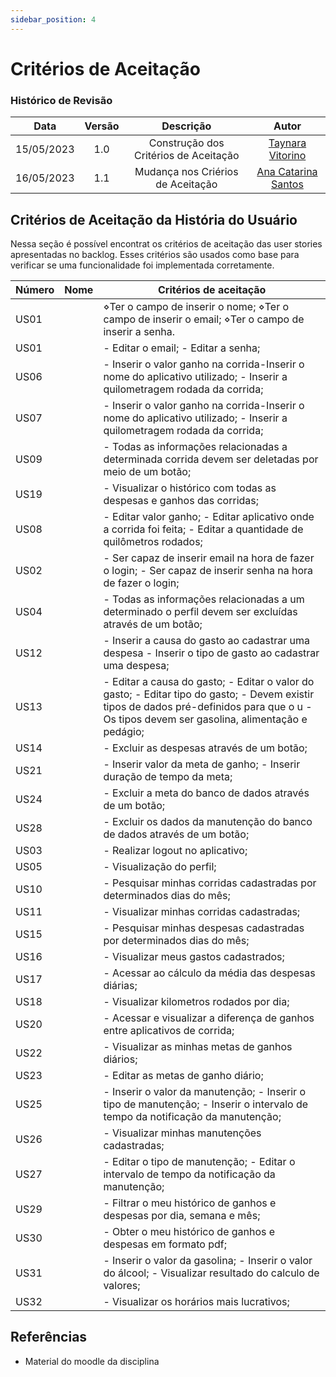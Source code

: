 ```yaml
---
sidebar_position: 4
---
```


# Critérios de Aceitação

### **Histórico de Revisão**

|**Data**|**Versão**|**Descrição**|**Autor**|
|:------:|:--------:|:-----------:|:-------:|
| 15/05/2023 | 1.0 | Construção dos Critérios de Aceitação | [Taynara Vitorino](https://github.com/taybalau)|
| 16/05/2023 | 1.1 | Mudança nos Criérios de Aceitação| [Ana Catarina Santos](https://github.com/an4catarina)|


## Critérios de Aceitação da História do Usuário 
Nessa seção é possível encontrat os critérios de aceitação das user stories apresentadas no backlog. Esses critérios são usados como base para verificar se uma funcionalidade foi implementada corretamente. 

| Número | Nome | Critérios de aceitação                                                                                                                                                                               |
|--------|------|------------------------------------------------------------------------------------------------------------------------------------------------------------------------------------------------------|
| US01   |      | ⋄Ter o campo de inserir o nome; ⋄Ter o campo de inserir  o email;  ⋄Ter o campo de  inserir a senha.                                                                                                 |
| US01   |      | - Editar o email; - Editar a senha;                                                                                                                                                                  |
| US06   |      | - Inserir o valor ganho na corrida-Inserir o nome do aplicativo utilizado; - Inserir a quilometragem rodada da corrida;                                                                              |
| US07   |      | - Inserir o valor ganho na corrida-Inserir o nome do aplicativo utilizado; - Inserir a quilometragem rodada da corrida;                                                                              |
| US09   |      | - Todas as informações relacionadas a determinada corrida devem ser deletadas por meio de um botão;                                                                                                  |
| US19   |      | - Visualizar o histórico com todas as despesas e ganhos das corridas;                                                                                                                                |
| US08   |      | - Editar valor ganho;  - Editar aplicativo onde a corrida foi feita; - Editar a quantidade de quilômetros rodados;                                                                                   |
| US02   |      | - Ser capaz de inserir email na hora de fazer o login; - Ser capaz de inserir senha na hora de fazer o login;                                                                                        |
| US04   |      | - Todas as informações relacionadas a um determinado o perfil devem ser excluídas através de um botão;                                                                                               |
| US12   |      | - Inserir a causa do gasto ao cadastrar uma despesa - Inserir o tipo de gasto ao cadastrar uma despesa;                                                                                              |
| US13   |      | - Editar a causa do gasto;  - Editar o valor do gasto;  - Editar tipo do gasto;  - Devem existir tipos de dados pré-definidos para que o u     - Os tipos devem ser gasolina, alimentação e pedágio; |
| US14   |      | - Excluir as despesas através de um botão;                                                                                                                                                           |
| US21   |      | - Inserir valor da meta de ganho; - Inserir duração de tempo da meta;                                                                                                                                |
| US24   |      | - Excluir a meta do banco de dados através de um botão;                                                                                                                                              |
| US28   |      | - Excluir os dados da manutenção do banco de dados através de um botão;                                                                                                                              |
| US03   |      | - Realizar logout no aplicativo;                                                                                                                                                                     |
| US05   |      | - Visualização do perfil;                                                                                                                                                                            |
| US10   |      | - Pesquisar minhas corridas cadastradas por determinados dias do mês;                                                                                                                                |
| US11   |      | - Visualizar minhas corridas cadastradas;                                                                                                                                                            |
| US15   |      | - Pesquisar minhas despesas cadastradas por determinados dias do mês;                                                                                                                                |
| US16   |      | - Visualizar meus gastos cadastrados;                                                                                                                                                                |
| US17   |      | - Acessar ao cálculo da média das despesas diárias;                                                                                                                                                  |
| US18   |      | - Visualizar kilometros rodados por dia;                                                                                                                                                             |
| US20   |      | - Acessar e visualizar a diferença de ganhos entre aplicativos de corrida;                                                                                                                           |
| US22   |      | - Visualizar as minhas metas de ganhos diários;                                                                                                                                                      |
| US23   |      | - Editar as metas de ganho diário;                                                                                                                                                                   |
| US25   |      | - Inserir o valor da manutenção;  - Inserir o tipo de manutenção;  - Inserir o intervalo de tempo da notificação da manutenção;                                                                      |
| US26   |      | - Visualizar minhas manutenções cadastradas;                                                                                                                                                         |
| US27   |      | - Editar o tipo de manutenção;  - Editar o intervalo de tempo da notificação da manutenção;                                                                                                          |
| US29   |      | - Filtrar o meu histórico de ganhos e despesas por dia, semana e mês;                                                                                                                                |
| US30   |      | - Obter o meu histórico de ganhos e despesas em formato pdf;                                                                                                                                         |
| US31   |      | - Inserir o valor da gasolina;  - Inserir o valor do álcool;  - Visualizar resultado do calculo de valores;                                                                                          |
| US32   |      | - Visualizar os horários mais lucrativos;                                                                                                                                                            |

## Referências 
- Material do moodle da disciplina
